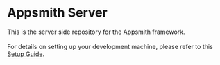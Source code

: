 # Appsmith Server

This is the server side repository for the Appsmith framework.
<br><br>
For details on setting up your development machine, please refer to this [Setup Guide](../../contributions/ServerSetup.md).
